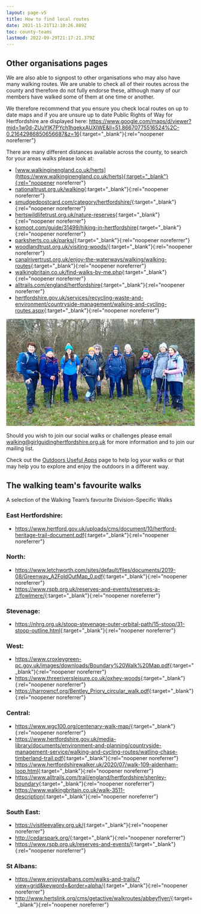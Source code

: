 ```yaml
---
layout: page-v5
title: How to find local routes
date: 2021-11-21T12:10:26.889Z
toc: county-teams
lastmod: 2022-09-29T21:17:21.379Z
---
```


## Other organisations pages
We are also able to signpost to other organisations who may also have many walking routes.  We are unable to check all of their routes across the county and therefore do not fully endorse these, although many of our members have walked some of them at one time or another.

We therefore recommend that you ensure you check local routes on up to date maps and if you are unsure up to date Public Rights of Way for Hertfordshire are displayed here:  <https://www.google.com/maps/d/viewer?mid=1w0d-ZUuYIK7PYch1hqekxAUXIWE&ll=51.86670775516524%2C-0.21642986850656687&z=16>{:target="_blank"}{:rel="noopener noreferrer"} 
 
There are many different distances available across the county, to search for your areas walks please look at: 
- [www.walkinginengland.co.uk/herts](https://www.walkinginengland.co.uk/herts){:target="_blank"}{:rel="noopener noreferrer"} 
- [nationaltrust.org.uk/walking](https://nationaltrust.org.uk/walking){:target="_blank"}{:rel="noopener noreferrer"} 
- [smudgedpostcard.com/category/hertfordshire/](https://smudgedpostcard.com/category/hertfordshire/){:target="_blank"}{:rel="noopener noreferrer"} 
- [hertswildlifetrust.org.uk/nature-reserves](https://www.hertswildlifetrust.org.uk/nature-reserves){:target="_blank"}{:rel="noopener noreferrer"} 
- [komoot.com/guide/31499/hiking-in-hertfordshire](https://komoot.com/guide/31499/hiking-in-hertfordshire){:target="_blank"}{:rel="noopener noreferrer"} 
- [parksherts.co.uk/parks/](https://parksherts.co.uk/parks/){:target="_blank"}{:rel="noopener noreferrer"} 
- [woodlandtrust.org.uk/visiting-woods/](https://www.woodlandtrust.org.uk/visiting-woods/){:target="_blank"}{:rel="noopener noreferrer"} 
- [canalrivertrust.org.uk/enjoy-the-waterways/walking/walking-routes](https://canalrivertrust.org.uk/enjoy-the-waterways/walking/walking-routes){:target="_blank"}{:rel="noopener noreferrer"} 
- [walkingbritain.co.uk/find-walks-by-me.php](https://www.walkingbritain.co.uk/find-walks-by-me.php){:target="_blank"}{:rel="noopener noreferrer"}
- [alltrails.com/england/hertfordshire](https://www.alltrails.com/england/hertfordshire){:target="_blank"}{:rel="noopener noreferrer"} 
- [hertfordshire.gov.uk/services/recycling-waste-and-environment/countryside-management/walking-and-cycling-routes.aspx](https://www.hertfordshire.gov.uk/services/recycling-waste-and-environment/countryside-management/walking-and-cycling-routes.aspx?searchInput=&page=1&resultsPerPage=10&view=card){:target="_blank"}{:rel="noopener noreferrer"} 

![](/assets/images/2021/11/walking2.jpg)

Should you wish to join our social walks or challenges please email <walking@girlguidinghertfordshire.org.uk> for more information and to join our mailing list.
  
Check out the [Outdoors Useful Apps](/county-teams/outdoor/useful-apps/) page to help log your walks or that may help you to explore and enjoy the outdoors in a different way.
## The walking team's favourite walks
A selection of the Walking Team’s favourite Division-Specific Walks 
### East Hertfordshire:
- <https://www.hertford.gov.uk/uploads/cms/document/10/hertford-heritage-trail-document.pdf>{:target="_blank"}{:rel="noopener noreferrer"}

### North:
- <https://www.letchworth.com/sites/default/files/documents/2019-08/Greenway_A2FoldOutMap_0.pdf>{:target="_blank"}{:rel="noopener noreferrer"}
- <https://www.rspb.org.uk/reserves-and-events/reserves-a-z/fowlmere/>{:target="_blank"}{:rel="noopener noreferrer"}

### Stevenage:
- <https://nhrg.org.uk/stoop-stevenage-outer-orbital-path/15-stoop/31-stoop-outline.html>{:target="_blank"}{:rel="noopener noreferrer"}

### West:
- <https://www.croxleygreen-pc.gov.uk/images/downloads/Boundary%20Walk%20Map.pdf>{:target="_blank"}{:rel="noopener noreferrer"}
- <https://www.threeriversleisure.co.uk/oxhey-woods>{:target="_blank"}{:rel="noopener noreferrer"}
- <https://harrowncf.org/Bentley_Priory_circular_walk.pdf>{:target="_blank"}{:rel="noopener noreferrer"}

### Central:
- <https://www.wgc100.org/centenary-walk-map/>{:target="_blank"}{:rel="noopener noreferrer"}
- <https://www.hertfordshire.gov.uk/media-library/documents/environment-and-planning/countryside-management-service/walking-and-cycling-routes/watling-chase-timberland-trail.pdf>{:target="_blank"}{:rel="noopener noreferrer"}
- <https://www.hertfordshirewalker.uk/2020/07/walk-109-aldenham-loop.html>{:target="_blank"}{:rel="noopener noreferrer"}
- <https://www.alltrails.com/trail/england/hertfordshire/shenley-boundary>{:target="_blank"}{:rel="noopener noreferrer"}
- <https://www.walkingbritain.co.uk/walk-3511-description>{:target="_blank"}{:rel="noopener noreferrer"}

### South East:
- <https://visitleevalley.org.uk/>{:target="_blank"}{:rel="noopener noreferrer"}
- <http://cedarspark.org/>{:target="_blank"}{:rel="noopener noreferrer"}
- <https://www.rspb.org.uk/reserves-and-events/>{:target="_blank"}{:rel="noopener noreferrer"}

### St Albans:
- <https://www.enjoystalbans.com/walks-and-trails/?view=grid&keyword=&order=alpha/>{:target="_blank"}{:rel="noopener noreferrer"}
- <http://www.hertslink.org/cms/getactive/walkroutes/abbeyflyer/>{:target="_blank"}{:rel="noopener noreferrer"}
